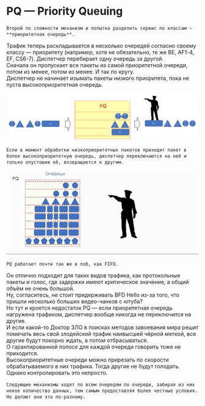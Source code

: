 # PQ — Priority Queuing

```text
Второй по сложности механизм и попытка разделить сервис по классам — **приоритетная очередь**.
```

Трафик теперь раскладывается в несколько очередей согласно своему классу — приоритету \(например, хотя не обязательно, те же BE, AF1-4, EF, CS6-7\). Диспетчер перебирает одну очередь за другой.  
Сначала он пропускает все пакеты из самой приоритетной очереди, потом из менее, потом из менее. И так по кругу.  
Диспетчер не начинает изымать пакеты низкого приоритета, пока не пуста высокоприоритетная очередь.

![](../../.gitbook/assets/image-49.png)

```text
Если в момент обработки низкоприоритетных пакетов приходит пакет в более высокоприоритетную очередь, диспетчер переключаются на неё и только опустошив её, возвращается к другим.
```

![](../../.gitbook/assets/image-202.png)

```text
PQ работает почти так же в лоб, как FIFO.
```

Он отлично подходит для таких видов трафика, как протокольные пакеты и голос, где задержки имеют критическое значение, а общий объём не очень большой.  
Ну, согласитесь, не стоит придерживать BFD Hello из-за того, что пришли несколько больших видео-чанков с ютуба?  
Но тут и кроется недостаток PQ — если приоритетная очередь нагружена трафиком, диспетчер вообще никогда не переключится на другие.  
И если какой-то Доктор ЗЛО в поисках методов завоевания мира решит помечать весь свой злодейский трафик наивысшей чёрной меткой, все другие будут покорно ждать, а потом отбрасываться.  
О гарантированной полосе для каждой очереди говорить тоже не приходится.  
Высокоприоритетные очереди можно прирезать по скорости обрабатываемого в них трафика. Тогда другие не будут голодать. Однако контролировать это непросто.

```text
Следующие механизмы ходят по всем очередям по очереди, забирая из них некое количество данных, тем самым предоставляя более честные условия. Но делают они это по-разному.
```

